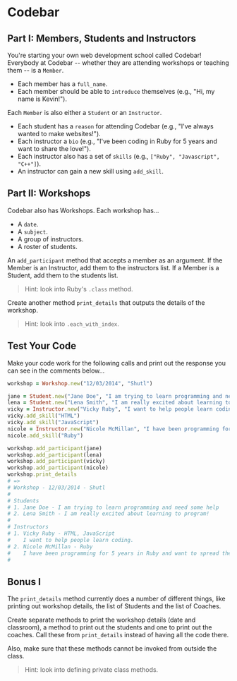 # Codebar

## Part I: Members, Students and Instructors

You're starting your own web development school called Codebar! Everybody at Codebar -- whether they are attending workshops or teaching them -- is a `Member`.
* Each member has a `full_name`.
* Each member should be able to `introduce` themselves (e.g., "Hi, my name is Kevin!").

Each `Member` is also either a `Student` or an `Instructor`.
* Each student has a `reason` for attending Codebar (e.g., "I've always wanted to make websites!").
* Each instructor a `bio` (e.g., "I've been coding in Ruby for 5 years and want to share the love!").
* Each instructor also has a set of `skills` (e.g., `["Ruby", "Javascript", "C++"]`).
* An instructor can gain a new skill using `add_skill`.

## Part II: Workshops

Codebar also has Workshops. Each workshop has...
* A `date`.
* A `subject`.
* A group of instructors.
* A roster of students.

An `add_participant` method that accepts a member as an argument. If the Member is an Instructor, add them to the instructors list. If a Member is a Student, add them to the students list.

> Hint: look into Ruby's `.class` method.

Create another method `print_details` that outputs the details of the workshop.

> Hint: look into `.each_with_index`.

## Test Your Code

Make your code work for the following calls and print out the response you can see in the comments below...

```rb
workshop = Workshop.new("12/03/2014", "Shutl")

jane = Student.new("Jane Doe", "I am trying to learn programming and need some help")
lena = Student.new("Lena Smith", "I am really excited about learning to program!")
vicky = Instructor.new("Vicky Ruby", "I want to help people learn coding.")
vicky.add_skill("HTML")
vicky.add_skill("JavaScript")
nicole = Instructor.new("Nicole McMillan", "I have been programming for 5 years in Ruby and want to spread the love")
nicole.add_skill("Ruby")

workshop.add_participant(jane)
workshop.add_participant(lena)
workshop.add_participant(vicky)
workshop.add_participant(nicole)
workshop.print_details
# =>
# Workshop - 12/03/2014 - Shutl
#
# Students
# 1. Jane Doe - I am trying to learn programming and need some help
# 2. Lena Smith - I am really excited about learning to program!
#
# Instructors
# 1. Vicky Ruby - HTML, JavaScript
#    I want to help people learn coding.
# 2. Nicole McMillan - Ruby
#    I have been programming for 5 years in Ruby and want to spread the love
#
```

## Bonus I

The `print_details` method currently does a number of different things, like printing out workshop details, the list of Students and the list of Coaches.

Create separate methods to print the workshop details (date and classroom), a method to print out the students and one to print out the coaches. Call these from `print_details` instead of having all the code there.

Also, make sure that these methods cannot be invoked from outside the class.

> Hint: look into defining private class methods.
